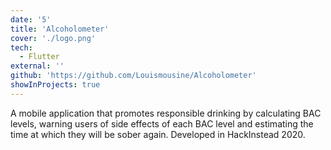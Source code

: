 ```yaml
---
date: '5'
title: 'Alcoholometer'
cover: './logo.png'
tech:
  - Flutter
external: ''
github: 'https://github.com/Louismousine/Alcoholometer'
showInProjects: true
---
```

A mobile application that promotes responsible drinking by calculating BAC levels, warning users of side effects of each BAC level and estimating the time at which they will be sober again. Developed in HackInstead 2020.